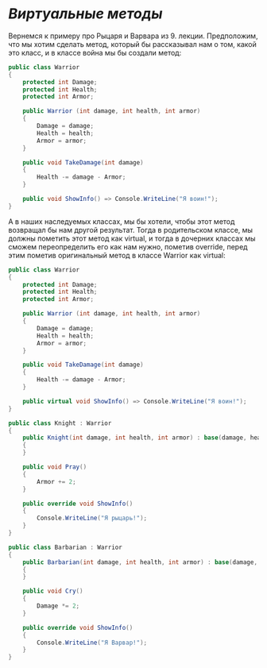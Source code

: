# *Виртуальные методы*

Вернемся к примеру про Рыцаря и Варвара из 9. лекции. Предположим, что мы хотим сделать метод, который бы рассказывал нам о том, какой это класс, и в классе война мы бы создали метод:

```cs
public class Warrior
{
    protected int Damage;
    protected int Health;
    protected int Armor;

    public Warrior (int damage, int health, int armor)
    {
        Damage = damage;
        Health = health;
        Armor = armor;
    }

    public void TakeDamage(int damage)
    {
        Health -= damage - Armor;
    }

    public void ShowInfo() => Console.WriteLine("Я воин!");
}
```

А в наших наследуемых классах, мы бы хотели, чтобы этот метод возвращал бы нам другой результат. Тогда в родительском классе, мы должны пометить этот метод как virtual, и тогда в дочерних классах мы сможем переопределить его как нам нужно, пометив override, перед этим пометив оригинальный метод в классе Warrior как virtual:

```cs
public class Warrior
{
    protected int Damage;
    protected int Health;
    protected int Armor;

    public Warrior (int damage, int health, int armor)
    {
        Damage = damage;
        Health = health;
        Armor = armor;
    }

    public void TakeDamage(int damage)
    {
        Health -= damage - Armor;
    }

    public virtual void ShowInfo() => Console.WriteLine("Я воин!");
}

public class Knight : Warrior
{
    public Knight(int damage, int health, int armor) : base(damage, health, armor)
    {
    }

    public void Pray()
    {
        Armor += 2;
    }

    public override void ShowInfo()
    {
        Console.WriteLine("Я рыцарь!");
    }
}

public class Barbarian : Warrior
{
    public Barbarian(int damage, int health, int armor) : base(damage, health, armor)
    {
    }

    public void Cry()
    {
        Damage *= 2;
    }

    public override void ShowInfo()
    {
        Console.WriteLine("Я Варвар!");
    }
}
```
